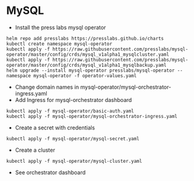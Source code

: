 # MySQL

* Install the press labs mysql operator

```
helm repo add presslabs https://presslabs.github.io/charts
kubectl create namespace mysql-operator
kubectl apply -f https://raw.githubusercontent.com/presslabs/mysql-operator/master/config/crds/mysql_v1alpha1_mysqlcluster.yaml
kubectl apply -f https://raw.githubusercontent.com/presslabs/mysql-operator/master/config/crds/mysql_v1alpha1_mysqlbackup.yaml
helm upgrade --install mysql-operator presslabs/mysql-operator --namespace mysql-operator -f operator-values.yaml
```

* Change domain names in mysql-operator/mysql-orchestrator-ingress.yaml
* Add Ingress for mysql-orchestrator dashboard
```
kubectl apply -f mysql-operator/basic-auth.yaml
kubectl apply -f mysql-operator/mysql-orchestrator-ingress.yaml
```

* Create a secret with credentials

```
kubectl apply -f mysql-operator/mysql-secret.yaml
```

* Create a cluster

```
kubectl apply -f mysql-operator/mysql-cluster.yaml
```

* See orchestrator dashboard
